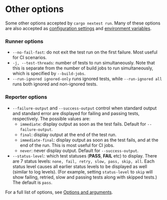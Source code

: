 # Other options

Some other options accepted by `cargo nextest run`. Many of these options are also accepted as [configuration settings](configuration.md) and [environment variables](env-vars.md).

### Runner options
* `--no-fail-fast`: do not exit the test run on the first failure. Most useful for CI scenarios.
* `-j, --test-threads`: number of tests to run simultaneously. Note that this is separate from the number of build jobs to run simultaneously, which is specified by `--build-jobs`.
* `--run-ignored ignored-only` runs ignored tests, while `--run-ignored all` runs both ignored and non-ignored tests.

### Reporter options
* `--failure-output` and `--success-output` control when standard output and standard error are displayed for failing and passing tests, respectively. The possible values are:
  * `immediate`: display output as soon as the test fails. Default for `--failure-output`.
  * `final`: display output at the end of the test run.
  * `immediate-final`: display output as soon as the test fails, and at the end of the run. This is most useful for CI jobs.
  * `never`: never display output. Default for `--success-output`.
* `--status-level`: which test statuses (**PASS**, **FAIL** etc) to display. There are 7 status levels: `none, fail, retry, slow, pass, skip, all`. Each status level causes all earlier status levels to be displayed as well (similar to log levels). (For example, setting `status-level` to `skip` will show failing, retried, slow and passing tests along with skipped tests.) The default is `pass`.

For a full list of options, see [Options and arguments](running.md#options-and-arguments).
